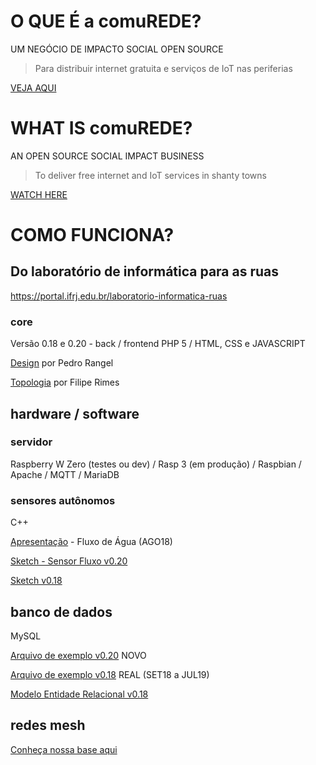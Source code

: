 

# O QUE É a comuREDE?

UM NEGÓCIO DE IMPACTO SOCIAL OPEN SOURCE
   > Para distribuir internet gratuita e serviços de IoT nas periferias

[VEJA AQUI](https://www.facebook.com/comuREDE/videos/897710280400227/)


# WHAT IS comuREDE?
  
AN OPEN SOURCE SOCIAL IMPACT BUSINESS
   > To deliver free internet and IoT services in shanty towns

[WATCH HERE](https://youtu.be/DjV8mJWbhzo)


# COMO FUNCIONA?
    
## Do laboratório de informática para as ruas
https://portal.ifrj.edu.br/laboratorio-informatica-ruas

### core

Versão 0.18 e 0.20 - back / frontend
PHP 5 / HTML, CSS e JAVASCRIPT

[Design](https://olha.ai/gRUrx) por Pedro Rangel

[Topologia](https://olha.ai/BlYuA) por Filipe Rimes    
   
## hardware / software

### servidor
Raspberry W Zero (testes ou dev) / Rasp 3 (em produção) / Raspbian / Apache / MQTT / MariaDB 

### sensores autônomos
C++

[Apresentação](https://olha.ai/imh6d) - Fluxo de Água (AGO18)
              
[Sketch - Sensor Fluxo v0.20](https://www.dropbox.com/s/a0mwp6wxfzbavyx/Sensor_Auton_v02_AGUAf_LIME-CLOUDDEV_Node_ID24130-89_190120-B.zip?dl=0)

[Sketch v0.18](https://olha.ai/bYlY1)

## banco de dados
MySQL

[Arquivo de exemplo v0.20](https://olha.ai/PlUOC) NOVO

[Arquivo de exemplo v0.18](https://olha.ai/2nTZp) REAL (SET18 a JUL19)

[Modelo Entidade Relacional v0.18](https://olha.ai/2fUSM)

## redes mesh

[Conheça nossa base aqui](https://commotionwireless.net/)
